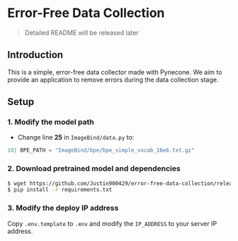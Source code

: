 # Error-Free Data Collection

> Detailed README will be released later

## Introduction

This is a simple, error-free data collector made with Pynecone. We aim to provide an application to remove errors during the data collection stage.

## Setup

### 1. Modify the model path

* Change line **25** in `ImageBind/data.py` to:

```python
10| BPE_PATH = "ImageBind/bpe/bpe_simple_vocab_16e6.txt.gz"
```

### 2. Download pretrained model and dependencies

```bash
$ wget https://github.com/Justin900429/error-free-data-collection/releases/download/v1.0.0/model.pt -p web/model.pt
$ pip install -r requirements.txt
```

### 3. Modify the deploy IP address

Copy `.env.template` to `.env` and modify the `IP_ADDRESS` to your server IP address.
